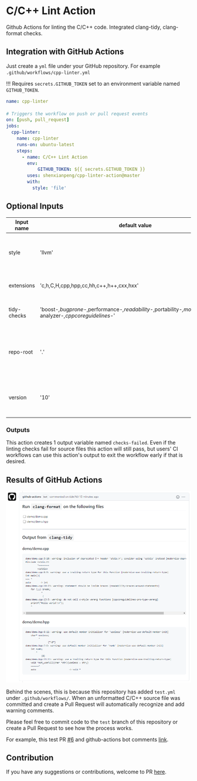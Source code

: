 # C/C++ Lint Action

Github Actions for linting the C/C++ code. Integrated clang-tidy, clang-format checks.

## Integration with GitHub Actions

Just create a `yml` file under your GitHub repository. For example `.github/workflows/cpp-linter.yml`

!!! Requires `secrets.GITHUB_TOKEN` set to an environment variable named `GITHUB_TOKEN`.

```yml
name: cpp-linter

# Triggers the workflow on push or pull request events
on: [push, pull_request]
jobs:
  cpp-linter:
    name: cpp-linter
    runs-on: ubuntu-latest
    steps:
      - name: C/C++ Lint Action
        env:
            GITHUB_TOKEN: ${{ secrets.GITHUB_TOKEN }}
        uses: shenxianpeng/cpp-linter-action@master
        with:
          style: 'file'
```
## Optional Inputs

| Input name | default value | Description |
|------------|---------------|-------------|
| style | 'llvm' | The style rules to use. Set this to 'file' to have clang-format use the closest relative .clang-format file. |
| extensions | 'c,h,C,H,cpp,hpp,cc,hh,c++,h++,cxx,hxx' | The file extensions to run the action against. This is a comma-separated string. |
| tidy-checks | 'boost-*,bugprone-*,performance-*,readability-*,portability-*,modernize-*,clang-analyzer-*,cppcoreguidelines-*' | A string of regex-like patterns specifying what checks clang-tidy will use.|
| repo-root | '.' | The relative path to the repository root directory. This path is relative to path designated by the runner's GITHUB_WORKSPACE environment variable. |
| version | '10' | The desired version of the clang tools to use. Accepted options are strings which can be 6.0, 7, 8, 9, 10, 11, 12. |

### Outputs

This action creates 1 output variable named `checks-failed`. Even if the linting checks fail for source files this action will still pass, but users' CI workflows can use this action's output to exit the workflow early if that is desired.

## Results of GitHub Actions

![github-actions bot](./demo/result.png)

Behind the scenes, this is because this repository has added `test.yml` under `.github/workflows/`. When an unformatted C/C++ source file was committed and create a Pull Request will automatically recognize and add warning comments.

Please feel free to commit code to the `test` branch of this repository or create a Pull Request to see how the process works. 

For example, this test PR [#6](https://github.com/shenxianpeng/cpp-linter-action/pull/5) and github-actions bot comments [link](https://github.com/shenxianpeng/cpp-linter-action/pull/5#commitcomment-55252014). 

## Contribution

If you have any suggestions or contributions, welcome to PR [here](https://github.com/shenxianpeng/cpp-linter-action).
